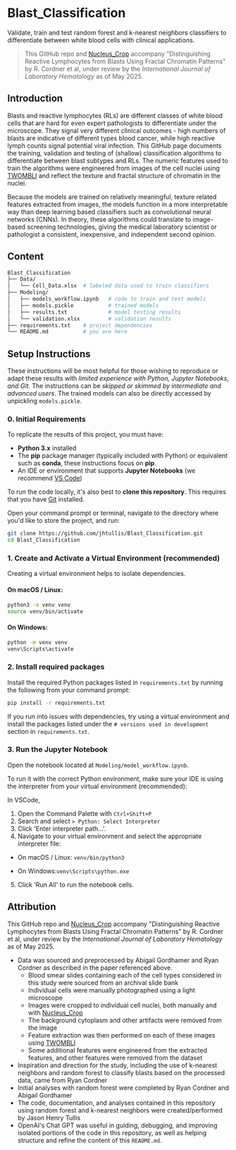 # Blast_Classification
 Validate, train and test random forest and k-nearest neighbors classifiers to differentiate between white blood cells with clinical applications.

> This GitHub repo and [Nucleus_Crop](https://github.com/jhtullis/Nucleus_Crop) accompany "Distinguishing Reactive Lymphocytes from Blasts Using Fractal Chromatin Patterns" by R. Cordner et al, under review by the *International Journal of Laboratory Hematology* as of May 2025.

## Introduction

Blasts and reactive lymphocytes (RLs) are different classes of white blood cells that are hard for even expert pathologists to differentiate under the microscope. They signal very different clinical outcomes - high numbers of blasts are indicative of different types blood cancer, while high reactive lymph counts signal potential viral infection. This GitHub page documents the training, validation and testing of (shallow) classification algorithms to differentiate between blast subtypes and RLs. The numeric features used to train the algorithms were engineered from images of the cell nuclei using [TWOMBLI](https://github.com/wershofe/TWOMBLI) and reflect the texture and fractal structure of chromatin in the nuclei.

Because the models are trained on relatively meaningful, texture related features extracted from images, the models function in a more interpretable way than deep learning based classifiers such as convolutional neural networks (CNNs). In theory, these algorithms could translate to image-based screening technologies, giving the medical laboratory scientist or pathologist a consistent, inexpensive, and independent second opinion.

## Content
```bash
Blast_Classification
├── Data/               
│   └── Cell_Data.xlsx  # labeled data used to train classifiers
├── Modeling/           
│   ├── models_workflow.ipynb   # code to train and test models
│   ├── models.pickle           # trained models
│   ├── results.txt             # model testing results
│   └── validation.xlsx         # validation results
├── requirements.txt    # project dependencies
└── README.md           # you are here
```

## Setup Instructions

These instructions will be most helpful for those wishing to reproduce or adapt these results with *limited experience with Python, Jupyter Notebooks, and Git*. The instructions can be *skipped or skimmed by intermediate and advanced users*. The trained models can also be directly accessed by unpickling `models.pickle`.

### 0. Initial Requirements

To replicate the results of this project, you must have:

- **Python 3.x** installed
- The **pip** package manager (typically included with Python) or equivalent such as **conda**, these instructions focus on **pip**. 
- An IDE or environment that supports **Jupyter Notebooks** (we recommend [VS Code](https://code.visualstudio.com/))

To run the code locally, it's also best to **clone this repository**. This requires that you have [Git](https://git-scm.com/) installed.

Open your command prompt or terminal, navigate to the directory where you'd like to store the project, and run:

```bash
git clone https://github.com/jhtullis/Blast_Classification.git
cd Blast_Classification
```

### 1. Create and Activate a Virtual Environment (recommended)

Creating a virtual environment helps to isolate dependencies.

#### On macOS / Linux:
```bash
python3 -m venv venv
source venv/bin/activate
```

#### On Windows:
```bash
python -m venv venv
venv\Scripts\activate
```

### 2. Install required packages

Install the required Python packages listed in `requirements.txt` by running the following from your command prompt:

```bash
pip install -r requirements.txt
```

If you run into issues with dependencies, try using a virtual environment and install the packages listed under the `# versions used in development` section in `requirements.txt`.

### 3. Run the Jupyter Notebook
Open the notebook located at `Modeling/model_workflow.ipynb`.

To run it with the correct Python environment, make sure your IDE is using the interpreter from your virtual environment (recommended):

In VSCode,
1. Open the Command Palette with `Ctrl+Shift+P`
2. Search and select `> Python: Select Interpreter`
3. Click 'Enter interpreter path...'. 
4. Navigate to your virtual environment and select the appropriate interpreter file:
- On macOS / Linux:
`venv/bin/python3`

- On Windows:`venv\Scripts\python.exe`

5. Click 'Run All' to run the notebook cells.

## Attribution

This GitHub repo and [Nucleus_Crop](https://github.com/jhtullis/Nucleus_Crop) accompany "Distinguishing Reactive Lymphocytes from Blasts Using Fractal Chromatin Patterns" by R. Cordner et al, under review by the *International Journal of Laboratory Hematology* as of May 2025.
- Data was sourced and preprocessed by Abigail Gordhamer and Ryan Cordner as described in the paper referenced above.
  - Blood smear slides containing each of the cell types considered in this study were sourced from an archival slide bank
  - Individual cells were manually photographed using a light microscope
  - Images were cropped to individual cell nuclei, both manually and with [Nucleus_Crop](https://github.com/jhtullis/Nucleus_Crop)
  - The background cytoplasm and other artifacts were removed from the image
  - Feature extraction was then performed on each of these images using [TWOMBLI](https://github.com/wershofe/TWOMBLI)
  - Some additional features were engineered from the extracted features, and other features were removed from the dataset
- Inspiration and direction for the study, including the use of k-nearest neighbors and random forest to classify blasts based on the processed data, came from Ryan Cordner
- Initial analyses with random forest were completed by Ryan Cordner and Abigail Gordhamer
- The code, documentation, and analyses contained in this repository using random forest and k-nearest neighbors were created/performed by Jason Henry Tullis
- OpenAI's Chat GPT was useful in guiding, debugging, and improving isolated portions of the code in this repository, as well as helping structure and refine the content of this `README.md`.
